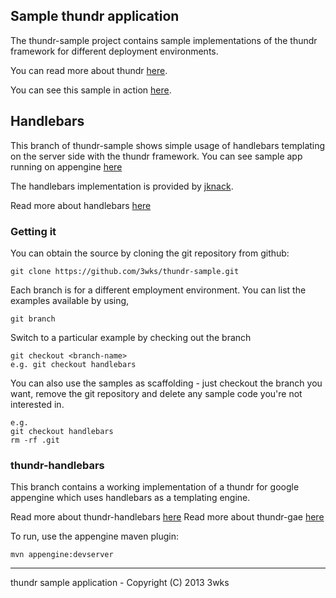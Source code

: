 ## Sample thundr application

The thundr-sample project contains sample implementations of the thundr
framework for different deployment environments.

You can read more about thundr [here](http://3wks.github.com/thundr).

You can see this sample in action [here](http://gae.thundr-sample.appspot.com).

## Handlebars

This branch of thundr-sample shows simple usage of handlebars templating on the server side with the thundr framework.
You can see sample app running on appengine [here](http://handlebars.thundr-sample.appspot.com/)

The handlebars implementation is provided by [jknack](https://github.com/jknack/handlebars.java).

Read more about handlebars [here](http://handlebarsjs.com/)


### Getting it
You can obtain the source by cloning the git repository from github:

	git clone https://github.com/3wks/thundr-sample.git
	
Each branch is for a different employment environment. You can list the examples
available by using, 
	
	git branch
	
Switch to a particular example by checking out the branch
		
	git checkout <branch-name>
	e.g. git checkout handlebars
	
You can also use the samples as scaffolding - just checkout the branch you want,
remove the git repository and delete any sample code you're not interested in.

	e.g.
	git checkout handlebars
	rm -rf .git
	
### thundr-handlebars

This branch contains a working implementation of a thundr for google appengine which uses
handlebars as a templating engine.

Read more about thundr-handlebars [here](http://3wks.github.io/thundr/thundr-handlebars/index.html)
Read more about thundr-gae [here](http://3wks.github.io/thundr/thundr-gae/index.html)

To run, use the appengine maven plugin:

	mvn appengine:devserver
	
--------------    
thundr sample application - Copyright (C) 2013 3wks
